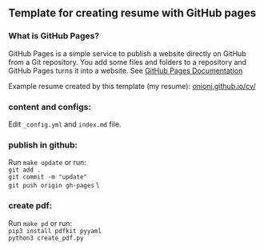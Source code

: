 
## Template for creating resume with GitHub pages


### What is GitHub Pages?

GitHub Pages is a simple service to publish a website directly on GitHub from a Git repository. You add some files and folders to a repository and GitHub Pages turns it into a website. See [GitHub Pages Documentation](https://docs.github.com/en/pages/quickstart)


Example resume created by this template (my resume): [onionj.github.io/cv/](https://onionj.github.io/cv/)
### content and configs:
Edit `_config.yml` and `index.md` file.

### publish in github:
Run `make update` or run:\
`git add .` \
`git commit -m "update"` \
`git push origin gh-pages` \


### create pdf:
Run `make pd` or run:\
`pip3 install pdfkit pyyaml` \
`python3 create_pdf.py`


